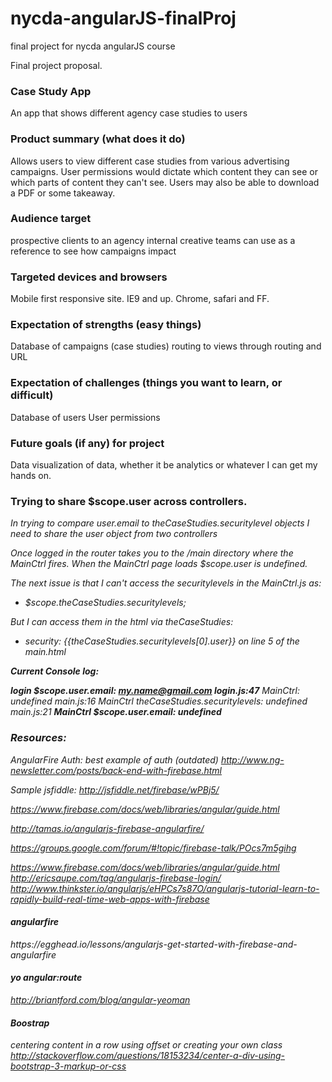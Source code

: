 nycda-angularJS-finalProj
=========================

final project for nycda angularJS course

Final project proposal.

<h3>Case Study App</h3>
An app that shows different agency case studies to users

<h3>Product summary (what does it do)</h3>
Allows users to view different case studies from various advertising campaigns.
User permissions would dictate which content they can see or which parts of content they can't see.
Users may also be able to download a PDF or some takeaway.

<h3>Audience target</h3>
prospective clients to an agency
internal creative teams can use as a reference to see how campaigns impact

<h3>Targeted devices and browsers</h3>
Mobile first responsive site.
IE9 and up.
Chrome, safari and FF.

<h3>Expectation of strengths (easy things)</h3>
Database of campaigns (case studies)
routing to views through routing and URL


<h3>Expectation of challenges (things you want to learn, or difficult)</h3>
Database of users
User permissions


<h3>Future goals (if any) for project</h3>

Data visualization of data, whether it be analytics or whatever I can get my hands on.

<h3> Trying to share $scope.user across controllers.</h3>


<i> <p>In trying to compare user.email to theCaseStudies.securitylevel objects I need to share the user object from two controllers</p>

<p>Once logged in the router takes you to the /main directory where the MainCtrl fires. When the MainCtrl page loads $scope.user is undefined.</p>
<p>The next issue is that I can't access the securitylevels in the MainCtrl.js as:</p>
 <ul>
     <li>$scope.theCaseStudies.securitylevels;</li>
 </ul>
 <p>But I can access them in the html via theCaseStudies:<p>

<ul>
     <li>security: {{theCaseStudies.securitylevels[0].user}} on line 5 of the main.html </li>
</ul>


<b>Current Console log:</b>

<b>login $scope.user.email: my.name@gmail.com login.js:47</b>
MainCtrl: undefined main.js:16
MainCtrl theCaseStudies.securitylevels: undefined main.js:21
<b>MainCtrl $scope.user.email: undefined </b>


<h3>Resources:</h3>

AngularFire Auth:
best example of auth (outdated)
http://www.ng-newsletter.com/posts/back-end-with-firebase.html

Sample jsfiddle:
http://jsfiddle.net/firebase/wPBj5/

https://www.firebase.com/docs/web/libraries/angular/guide.html

http://tamas.io/angularjs-firebase-angularfire/

https://groups.google.com/forum/#!topic/firebase-talk/POcs7m5gihg

https://www.firebase.com/docs/web/libraries/angular/guide.html
http://ericsaupe.com/tag/angularjs-firebase-login/
http://www.thinkster.io/angularjs/eHPCs7s87O/angularjs-tutorial-learn-to-rapidly-build-real-time-web-apps-with-firebase

<h4>angularfire</h4>
https://egghead.io/lessons/angularjs-get-started-with-firebase-and-angularfire


<h4>yo angular:route</h4>

http://briantford.com/blog/angular-yeoman

<h4>Boostrap</h4>

centering content in a row using offset or creating your own class
http://stackoverflow.com/questions/18153234/center-a-div-using-bootstrap-3-markup-or-css
